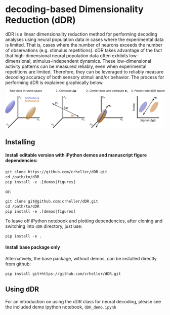 # decoding-based Dimensionality Reduction (dDR)

dDR is a linear dimensionality reduction method for performing decoding analyses using neural population data in cases where the experimental data is limited. That is, cases where the number of neurons exceeds the number of observations (e.g. stimulus repetitions). dDR takes advantage of the fact that high-dimensional neural population data often exhibits low-dimensional, stimulus-independent dynamics. These low-dimensional activity patterns can be measured reliably, even when experimental repetitions are limited. Therefore, they can be leveraged to reliably measure decoding accuracy of both sensory stimuli and/or behavior. The process for performing dDR is explained graphically below. 

![alt text](figures/final/fig3.png "dDR procedure")

## Installing
#### Install editable version with iPython demos and manuscript figure dependencies:
```
git clone https://github.com/crheller/dDR.git
cd /path/to/dDR
pip install -e .[demos|figures]
```
or:
```
git clone git@github.com:crheller/dDR.git
cd /path/to/dDR
pip install -e .[demos|figures]
```
To leave off iPython notebook  and plotting dependencies, after cloning and switching into `dDR` directory, just use:
```
pip install -e .
```
#### Install base package only
Alternatively, the base package, without demos, can be installed directly from github:
```
pip install git+https://github.com/crheller/dDR.git
```

## Using dDR
For an introduction on using the dDR class for neural decoding, please see the included demo ipython notebook, `dDR_demo.ipynb`
